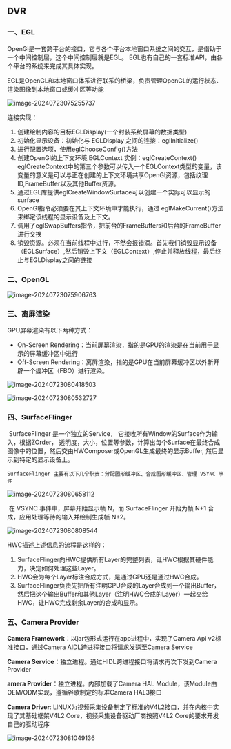## DVR

### 一、EGL

​		OpenGl是一套跨平台的接口，它与各个平台本地窗口系统之间的交互，是借助于一个中间控制层，这个中间控制层就是EGL。 EGL也有自己的一套标准API，由各个平台的系统来完成其具体实现。

​		EGL是OpenGL和本地窗口体系进行联系的桥梁，负责管理OpenGL的运行状态、渲染图像到本地窗口或缓冲区等功能

![image-20240723075255737](.\pic\image-20240723075255737.png)

连接实现：

1. 创建绘制内容的目标EGLDisplay(一个封装系统屏幕的数据类型)
2. 初始化显示设备：初始化与 EGLDisplay 之间的连接：eglInitialize()
3. 进行配置选项，使用eglChooseConfig()方法
4. 创建OpenGl的上下文环境 EGLContext 实例：eglCreateContext() eglCreateContext中的第三个参数可以传入一个EGLContext类型的变量，该变量的意义是可以与正在创建的上下文环境共享OpenGl资源，包括纹理ID,FrameBuffer以及其他Buffer资源。
5. 通过EGL库提供eglCreateWindowSurface可以创建一个实际可以显示的surface
6. OpenGl指令必须要在其上下文环境中才能执行，通过 eglMakeCurrent()方法来绑定该线程的显示设备及上下文。
7. 调用了eglSwapBuffers指令，把前台的FrameBuffers和后台的FrameBuffer进行交换
8. 销毁资源。必须在当前线程中进行，不然会报错滴。首先我们销毁显示设备（EGLSurface）,然后销毁上下文（EGLContext）,停止并释放线程，最后终止与EGLDisplay之间的链接



### 二、OpenGL

![image-20240723075906763](.\pic\image-20240723075906763.png)



### 三、离屏渲染

GPU屏幕渲染有以下两种方式：

* On-Screen Rendering：当前屏幕渲染，指的是GPU的渲染是在当前用于显示的屏幕缓冲区中进行
* Off-Screen Rendering：离屏渲染，指的是GPU在当前屏幕缓冲区以外新开辟一个缓冲区（FBO）进行渲染。

![image-20240723080418503](.\pic\image-20240723080418503.png)

![image-20240723080532727](.\pic\image-20240723080532727.png)



### 四、SurfaceFlinger

​		SurfaceFlinger 是一个独立的Service， 它接收所有Window的Surface作为输入，根据ZOrder， 透明度，大小，位置等参数，计算出每个Surface在最终合成图像中的位置，然后交由HWComposer或OpenGL生成最终的显示Buffer, 然后显示到特定的显示设备上。

   	SurfaceFlinger 主要有以下几个职责：分配图形缓冲区、合成图形缓冲区、管理 VSYNC 事件

![image-20240723080658112](.\pic\image-20240723080658112.png)



​	在 VSYNC 事件中，屏幕开始显示帧 N，而 SurfaceFlinger 开始为帧 N+1 合成，应用处理等待的输入并绘制生成帧 N+2。

![image-20240723080808544](.\pic\image-20240723080808544.png)

HWC描述上述信息的流程是这样的：

1. SurfaceFlinger向HWC提供所有Layer的完整列表，让HWC根据其硬件能力，决定如何处理这些Layer。
2. HWC会为每个Layer标注合成方式，是通过GPU还是通过HWC合成。
3. SurfaceFlinger负责先把所有注明GPU合成的Layer合成到一个输出Buffer，然后把这个输出Buffer和其他Layer（注明HWC合成的Layer）一起交给HWC，让HWC完成剩余Layer的合成和显示。



### 五、Camera Provider

**Camera Framework**：以jar包形式运行在app进程中，实现了Camera Api v2标准接口，通过Camera AIDL跨进程接口将请求发送至Camera Service

**Camera Service**：独立进程。通过HIDL跨进程接口将请求再次下发到Camera Provider

**amera Provider**：独立进程。内部加载了Camera HAL Module，该Module由OEM/ODM实现，遵循谷歌制定的标准Camera HAL3接口

**Camera Driver**: LINUX为视频采集设备制定了标准的V4L2接口，并在内核中实现了其基础框架V4L2 Core，视频采集设备驱动厂商按照V4L2 Core的要求开发自己的驱动程序

![image-20240723081049136](.\pic\image-20240723081049136.png)

































